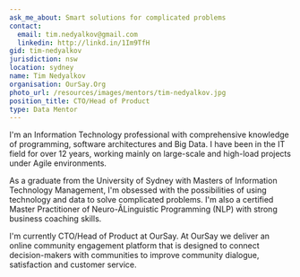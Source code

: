 ```yaml
---
ask_me_about: Smart solutions for complicated problems
contact:
  email: tim.nedyalkov@gmail.com
  linkedin: http://linkd.in/1Im9TfH
gid: tim-nedyalkov
jurisdiction: nsw
location: sydney
name: Tim Nedyalkov
organisation: OurSay.Org
photo_url: /resources/images/mentors/tim-nedyalkov.jpg
position_title: CTO/Head of Product
type: Data Mentor
---
```


I'm an Information Technology professional with comprehensive knowledge of programming, software architectures and Big Data. I have been in the IT field for over 12 years, working mainly on large-scale and high-load projects under Agile environments. 

As a graduate from the University of Sydney with Masters of Information Technology Management, I'm obsessed with the possibilities of using technology and data to solve complicated problems. I'm also a certified Master Practitioner of Neuro-Â­Linguistic Programming (NLP) with strong business coaching skills. 

I'm currently CTO/Head of Product at OurSay. At OurSay we deliver an online community engagement platform that is designed to connect decision-makers with communities to improve community dialogue, satisfaction and customer service.
